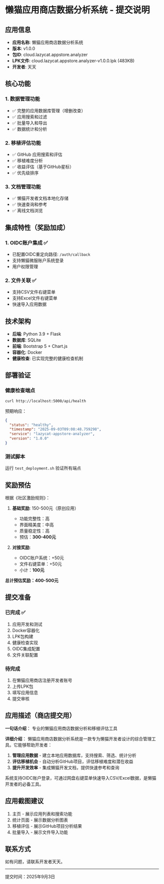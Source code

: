 # 懒猫应用商店数据分析系统 - 提交说明

## 应用信息

- **应用名称**: 懒猫应用商店数据分析系统
- **版本**: v1.0.0
- **包ID**: cloud.lazycat.appstore.analyzer
- **LPK文件**: cloud.lazycat.appstore.analyzer-v1.0.0.lpk (483KB)
- **开发者**: 天天

## 核心功能

### 1. 数据管理功能
- ✅ 完整的应用数据库管理（增删改查）
- ✅ 应用搜索和过滤
- ✅ 批量导入和导出
- ✅ 数据统计和分析

### 2. 移植评估功能
- ✅ GitHub 应用搜索和评估
- ✅ 移植难度分析
- ✅ 收益评估（基于GitHub星标）
- ✅ 优先级排序

### 3. 文档管理功能
- ✅ 懒猫开发者文档本地化存储
- ✅ 快速查询和参考
- ✅ 离线文档浏览

## 集成特性（奖励加成）

### 1. OIDC账户集成 ✅
- 已配置OIDC重定向路径: `/auth/callback`
- 支持懒猫微服账户系统登录
- 用户权限管理

### 2. 文件关联 ✅
- 支持CSV文件右键菜单
- 支持Excel文件右键菜单
- 快速导入应用数据

## 技术架构

- **后端**: Python 3.9 + Flask
- **数据库**: SQLite
- **前端**: Bootstrap 5 + Chart.js
- **容器化**: Docker
- **健康检查**: 已实现完整的健康检查机制

## 部署验证

### 健康检查端点
```bash
curl http://localhost:5000/api/health
```

预期响应：
```json
{
  "status": "healthy",
  "timestamp": "2025-09-03T09:08:48.759298",
  "service": "lazycat-appstore-analyzer",
  "version": "1.0.0"
}
```

### 测试脚本
运行 `test_deployment.sh` 验证所有端点

## 奖励预估

根据《社区激励规则》：

1. **基础奖励**: 150-500元（原创应用）
   - 功能完整性：高
   - 界面精美度：中高
   - 质量稳定性：高
   - 预估：**300-400元**

2. **对接奖励**: 
   - OIDC账户系统：+50元
   - 文件右键菜单：+50元
   - 小计：**100元**

**总计预估奖励：400-500元**

## 提交准备

### 已完成 ✅
1. 应用开发和测试
2. Docker容器化
3. LPK包构建
4. 健康检查实现
5. OIDC集成配置
6. 文件关联配置

### 待完成
1. 在懒猫应用商店注册开发者账号
2. 上传LPK包
3. 填写应用信息
4. 提交审核

## 应用描述（商店提交用）

**一句话介绍**：
专业的懒猫应用商店数据分析和移植评估工具

**详细介绍**：
懒猫应用商店数据分析系统是一款专为懒猫开发者设计的综合管理工具。它能够帮助开发者：

1. **管理应用数据** - 建立本地应用数据库，支持搜索、筛选、统计分析
2. **评估移植机会** - 自动分析GitHub项目，评估移植难度和潜在收益
3. **提升开发效率** - 集成懒猫开发文档，提供快速参考和查询

系统支持OIDC账户登录，可通过网盘右键菜单快速导入CSV/Excel数据，是懒猫开发者的必备工具。

## 应用截图建议

1. 主页 - 展示应用列表和搜索功能
2. 统计页面 - 展示数据分析图表
3. 移植评估 - 展示GitHub项目分析结果
4. 批量导入 - 展示文件导入功能

## 联系方式

如有问题，请联系开发者天天。

---

提交时间：2025年9月3日